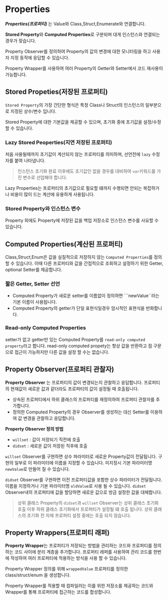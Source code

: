 Properties
===
***Properties(프로퍼티)*** 는 Value와 Class,Struct,Enumerate와 연결합니다.

**Stored Property**와 **Computed Properties**로 구분되며 대게 인스턴스와 연결되는 경우가 잦습니다.

Property Observer를 정의하여 Property의 값의 변경에 대한 모니터링을 하고 사용자 지정 동작에 응답할 수 있습니다.

Property Wrapper를 사용하여 여러 Property의 Getter와 Setter에서 코드 재사용이 가능합니다.

## Stored Propeties(저장된 프로퍼티)
```Stored Property```의 가장 간단한 형식은 특정 Class나 Struct의 인스턴스의 일부분으로 지정된 상수/변수 입니다.

Stored Property에 대한 기본값을 제공할 수 있으며, 초기화 중에 초기값을 설정/수정할 수 있습니다. 

### Lazy Stored Peoperties(지연 저장된 프로퍼티)
처음 사용될때까지 초기값이 계산되지 않는 프로퍼티를 의미하며, 선언전에 ```lazy``` 수정자를 붙여 나타냅니다.
> 인스턴스 초기화 완료 이후에도 초기값인 없을 경우를 대비하여 ```var```키워드를 가진 변수로 선업해야 합니다.

Lazy Properties는 프로퍼티의 초기값으로 필요할 떄까지 수행되면 안되는 복잡하거나 비용이 많이 드는 계산에 유용하게 사용됩니다.

### Stored Property와 인스턴스 변수
Property 외에도 Property에 저장된 값을 백업 저장소로 인스턴스 변수를 사요할 수 있습니다.

## Computed Properties(계산된 프로퍼티)
Class,Struct,Enum은 값을 실질적으로 저장하지 않는 ```Computed Properties```를 정의할 수 있습니다. 이때 다른 프로퍼티와 값을 간접적으로 조회하고 설정하기 위한 Getter, optional Setter를 제공합니다.

### 짧은 Getter, Setter 선언
+ Computed Property가 새로운 setter를 이름없이 정의하면 ```newValue``라는 기본 이름이 사용됩니다.
+ Computed Property의 getter가 단일 표현식일경우 암시적인 표현식을 반화합니다.

### Read-only Computed Properties
setter가 없고 getter만 있는 Computed Property를 ```read-only computed property```라고 합니다. read-only computed propety는  항상 값을 반환하고 점 구문으로 접근이 가능하지만 다른 값을 설정 할 수는 없습니다.

## Property Observer(프로퍼티 관찰자)
**Property Observer** 는 프로퍼티의 값이 변경되는지 관찰하고 응답합니다. 프로퍼티의 현재값이 새로운 값과 같더라도 프로퍼티의 값이 설정될 때 호출됩니다.

+ 상속된 프로퍼티에서 하위 클래스의 프로퍼티를 재정의하여 프로퍼티 관찰자를 추가합니다.
+ 정의한 Computed Property의 경우 Observer를 생성하는 대신 Setter를 이용하여 값 변경을 관찰하고 응답합니다.

**Property Observer 정의 방법**
+ ```willset``` : 값이 저장되기 직전에 호출
+ ```didset``` : 새로운 값이 저장된 직후에 호출

```willset``` Observer를 구현하면 상수 파라미터로 새로운 Property값이 전달됩니다. 구현의 일부로 이 파라미터에 이름을 지정할 수 있습니다. 미지정시 기본 파라미터명 ```newValue```로 만들어 질 수 있습니다.

```didset``` Observer를 구현하면 이전 프로퍼티값을 포함한 상수 파라미터가 전달됩니다. 이름을 지정하거나 기본 파라미터명 `oldValue`로 사용 될 수 있습니다. `didset` Observer내의 프로퍼티에 값을 할당하면 새로운 값으로 방금 설정한 값을 대체합니다.

> 상위 클래스 Property의 `didset`과 `willset` Observer는 상위 클래스 초기화 호출 이후 하위 클래스 초기화에서 프로퍼티가 설정될 떄 호출 됩니다. 상위 클래스의 초기화 전 자체 프로퍼티 설정 중에는 호출 되지 않습니다.

## Property Wrappers(프로퍼티 래퍼)
**Property Wrapper**는 프로퍼티가 저장되는 방법을 관리하는 코드와 프로퍼티를 정의하는 코드 사이에 분리 계층을 추가합니다. 프로퍼티 래퍼를 사용하여 관리 코드를 한번에 작성하여 여러 프로퍼티에 적용하는 방식을 사용 할 수 있습니다.

Property Wrapper 정의를 위해 `wrappedValue` 프로퍼티를 정의한 class/struct/enum 을 생성합니다.

Property Wrapper를 적용할 때 컴파일러는 이를 위한 저장소를 제공하는 코드와 Wrapper를 통해 프로퍼티에 접근하는 코드를 합성합니다.
